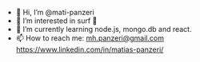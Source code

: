 - 👋 Hi, I’m @mati-panzeri
- 👀 I’m interested in surf 🌊
- 🌱 I’m currently learning node.js, mongo.db and react.
- 📫 How to reach me:
        mh.panzeri@gmail.com
        https://www.linkedin.com/in/matias-panzeri/

<!---
mati-panzeri/mati-panzeri is a ✨ special ✨ repository because its `README.md` (this file) appears on your GitHub profile.
You can click the Preview link to take a look at your changes.
--->
